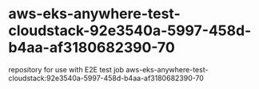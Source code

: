 # aws-eks-anywhere-test-cloudstack-92e3540a-5997-458d-b4aa-af3180682390-70
repository for use with E2E test job aws-eks-anywhere-test-cloudstack:92e3540a-5997-458d-b4aa-af3180682390-70
